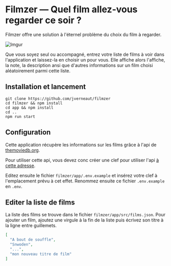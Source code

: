 # Filmzer — Quel film allez-vous regarder ce soir ?

Filmzer offre une solution à l'éternel problème du choix du film à regarder.

![Imgur](https://i.imgur.com/RnAa2UJ.png)

Que vous soyez seul ou accompagné, entrez votre liste de films à voir dans l'application et laissez-la en choisir un pour vous. Elle affiche alors l'affiche, la note, la description ansi que d'autres informations sur un film choisi aléatoirement parmi cette liste.

## Installation et lancement
```shell
git clone https://github.com/jverneaut/filmzer
cd filmzer && npm install
cd app && npm install
cd ..
npm run start
```

## Configuration

Cette application récupère les informations sur les films grâce à l'api de [themoviedb.org](https://www.themoviedb.org/).

Pour utiliser cette api, vous devez conc créer une clef pour utiliser l'api [à cette adresse](https://developers.themoviedb.org/3).

Editez ensuite le fichier ```filmzer/app/.env.example``` et insérez votre clef à l'emplacement prévu à cet effet.
Renommez ensuite ce fichier ```.env.example``` en ```.env```.

## Editer la liste de films
La liste des films se trouve dans le fichier ```filmzer/app/src/films.json```. Pour ajouter un film, ajoutez une virgule à la fin de la liste puis écrivez son titre à la ligne entre guillemets.
```json
[
  "A bout de souffle",
  "Snwoden",
  "...",
  "mon nouveau titre de film"
]
```

